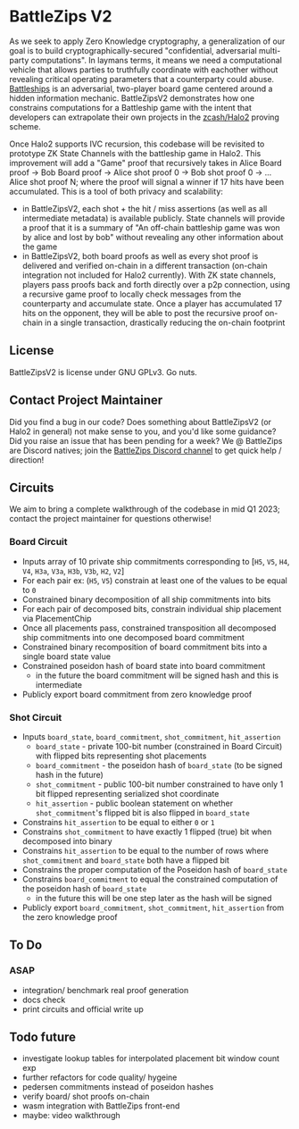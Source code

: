 # BattleZips V2
As we seek to apply Zero Knowledge cryptography, a generalization of our goal is to build cryptographically-secured "confidential, adversarial multi-party computations". In laymans terms, it means we need a computational vehicle that allows parties to truthfully coordinate with eachother without revealing critical operating parameters that a counterparty could abuse. [Battleships](https://www.hasbro.com/common/instruct/battleship.pdf) is an adversarial, two-player board game centered around a hidden information mechanic. BattleZipsV2 demonstrates how one constrains computations for a Battleship game with the intent that developers can extrapolate their own projects in the [zcash/Halo2](https://github.com/zcash/halo2) proving scheme. 

Once Halo2 supports IVC recursion, this codebase will be revisited to prototype ZK State Channels with the battleship game in Halo2. This improvement will add a "Game" proof that recursively takes in Alice Board proof -> Bob Board proof -> Alice shot proof 0 -> Bob shot proof 0 -> ... Alice shot proof N; where the proof will signal a winner if 17 hits have been accumulated. This is a tool of both privacy and scalability:
 * in BattleZipsV2, each shot + the hit / miss assertions (as well as all intermediate metadata) is available publicly. State channels will provide a proof that it is a summary of "An off-chain battleship game was won by alice and lost by bob" without revealing any other information about the game
 * in BattleZipsV2, both board proofs as well as every shot proof is delivered and verified on-chain in a different transaction (on-chain integration not included for Halo2 currently). With ZK state channels, players pass proofs back and forth directly over a p2p connection, using a recursive game proof to locally check messages from the counterparty and accumulate state. Once a player has accumulated 17 hits on the opponent, they will be able to post the recursive proof on-chain in a single transaction, drastically reducing the on-chain footprint

## License
BattleZipsV2 is license under GNU GPLv3. Go nuts.

## Contact Project Maintainer
Did you find a bug in our code? Does something about BattleZipsV2 (or Halo2 in general) not make sense to you, and you'd like some guidance? Did you raise an issue that has been pending for a week? We @ BattleZips are Discord natives; join the [BattleZips Discord channel](https://discord.gg/NEyTSmjewn) to get quick help / direction!

## Circuits
We aim to bring a complete walkthrough of the codebase in mid Q1 2023; contact the project maintainer for questions otherwise!

### Board Circuit
  - Inputs array of 10 private ship commitments corresponding to [`H5`, `V5`, `H4`, `V4`, `H3a`, `V3a`, `H3b`, `V3b`, `H2`, `V2`]
  - For each pair ex: (`H5`, `V5`) constrain at least one of the values to be equal to `0`
  - Constrained binary decomposition of all ship commitments into bits
  - For each pair of decomposed bits, constrain individual ship placement via PlacementChip
  - Once all placements pass, constrained transposition all decomposed ship commitments into one decomposed board commitment
  - Constrained binary recomposition of board commitment bits into a single board state value
  - Constrained poseidon hash of board state into board commitment
    - in the future the board commitment will be signed hash and this is intermediate
  - Publicly export board commitment from zero knowledge proof

### Shot Circuit
  - Inputs `board_state`, `board_commitment`, `shot_commitment`, `hit_assertion`
     - `board_state` - private 100-bit number (constrained in Board Circuit) with flipped bits representing shot placements
     - `board_commitment` - the poseidon hash of `board_state` (to be signed hash in the future)
     - `shot_commitment` - public 100-bit number constrained to have only 1 bit flipped representing serialized shot coordinate
     - `hit_assertion` - public boolean statement on whether `shot_commitment`'s flipped bit is also flipped in `board_state`
  - Constrains `hit_assertion` to be equal to either `0` or `1`
  - Constrains `shot_commitment` to have exactly 1 flipped (true) bit when decomposed into binary
  - Constrains `hit_assertion` to be equal to the number of rows where `shot_commitment` and `board_state` both have a flipped bit
  - Constrains the proper computation of the Poseidon hash of `board_state`
  - Constrains `board_commitment` to equal the constrained computation of the poseidon hash of `board_state`
    - in the future this will be one step later as the hash will be signed
  - Publicly export `board_commitment`, `shot_commitment`, `hit_assertion` from the zero knowledge proof

## To Do
### ASAP
 - integration/ benchmark real proof generation
 - docs check
 - print circuits and official write up

## Todo future
 - investigate lookup tables for interpolated placement bit window count exp
 - further refactors for code quality/ hygeine
 - pedersen commitments instead of poseidon hashes
 - verify board/ shot proofs on-chain
 - wasm integration with BattleZips front-end
 - maybe: video walkthrough